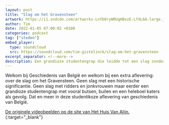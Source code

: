 ```yaml
---
layout: post
title: "Slag om het Gravensteen"
artwork: https://i1.sndcdn.com/artworks-LnYb0ryWRUgHBxzE-LYXL6A-large.jpg
author: Tim
date: 2022-01-05 07:00:02 +0100
categories: podcast
tag: ["steden"]
embed_player:
  type: soundcloud
  src: https://soundcloud.com/tim-gistelinck/slag-om-het-gravensteen
excerpt_separator: <!--more-->
description: Een grandioze studentengrap die leidde tot een slag zonder historische significantie.
---
```

Welkom bij Geschiedenis van België en welkom bij een extra aflevering: over de slag om het Gravensteen. Geen slag met een historische significantie. Geen slag met ridders en jonkvrouwen maar eerder een grandioze studentengrap met vooral butsen, builen en een heleboel katers als gevolg. Dat en meer in deze studentikoze aflevering van geschiedenis van België.

[De originele videobeelden op de site van Het Huis Van Alijn.](https://huisvanalijn.be/nl/collectie-item/de-slag-om-t-gravensteen-gent-1949){:target="_blank"}